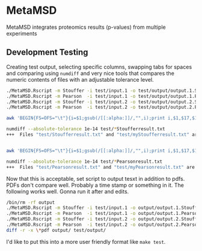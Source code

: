 # MetaMSD

MetaMSD integrates proteomics results (p-values) from multiple experiments

##	Development Testing

Creating test output, selecting specific columns, swapping tabs for spaces and comparing using `numdiff` and very nice tools that compares the numeric contents of files with an adjustable tolerance level.

```BASH
./MetaMSD.Rscript -m Stouffer -i test/input.1 -o test/output/output.1.Stouffer
./MetaMSD.Rscript -m Pearson  -i test/input.1 -o test/output/output.1.Pearson 
./MetaMSD.Rscript -m Stouffer -i test/input.2 -o test/output/output.2.Stouffer
./MetaMSD.Rscript -m Pearson  -i test/input.2 -o test/output/output.2.Pearson 

awk 'BEGIN{FS=OFS="\t"}{i=$1;gsub(/[[:alpha:]]/,"",i);print i,$1,$17,$18,$19}'  test/output/output.2.Stouffer/MetaAnalysisResult.txt | sort -n | sed -e '1s/^\t//' | sed -e 's/\t/ /g' | head -2001 > test/myStoufferresult.txt

numdiff --absolute-tolerance 1e-14 test/*Stoufferresult.txt
+++  Files "test/Stoufferresult.txt" and "test/myStoufferresult.txt" are equal


awk 'BEGIN{FS=OFS="\t"}{i=$1;gsub(/[[:alpha:]]/,"",i);print i,$1,$17,$18,$19}'  test/output/output.2.Pearson/MetaAnalysisResult.txt | sort -n | sed -e '1s/^\t//' | sed -e 's/\t/ /g' | head -2001 > test/myPearsonresult.txt

numdiff --absolute-tolerance 1e-14 test/*Pearsonresult.txt 
+++  Files "test/Pearsonresult.txt" and "test/myPearsonresult.txt" are equal

```

Now that this is acceptable, set script to output tesxt in addition to pdfs.
PDFs don't compare well. Probably a time stamp or something in it.
The following works well. Gonna run it after and edits.

```BASH
/bin/rm -rf output
./MetaMSD.Rscript -m Stouffer -i test/input.1 -o output/output.1.Stouffer/
./MetaMSD.Rscript -m Pearson  -i test/input.1 -o output/output.1.Pearson/
./MetaMSD.Rscript -m Stouffer -i test/input.2 -o output/output.2.Stouffer/
./MetaMSD.Rscript -m Pearson  -i test/input.2 -o output/output.2.Pearson/
diff -r -x \*pdf output/ test/output/
```

I'd like to put this into a more user friendly format like `make test`.


